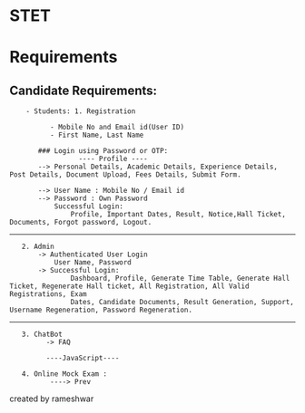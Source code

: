 # STET

# Requirements



## Candidate Requirements:
        - Students: 1. Registration
       
              - Mobile No and Email id(User ID)
              - First Name, Last Name
              
           ### Login using Password or OTP:
                     ---- Profile ----
           --> Personal Details, Academic Details, Experience Details, Post Details, Document Upload, Fees Details, Submit Form.
       
           --> User Name : Mobile No / Email id
           --> Password : Own Password
               Successful Login:
                   Profile, Important Dates, Result, Notice,Hall Ticket, Documents, Forgot password, Logout.
----------------------------------------------------------------------------------------------------------------------------------------------------------------------------------                   
       2. Admin
           -> Authenticated User Login
               User Name, Password
           -> Successful Login:
                   Dashboard, Profile, Generate Time Table, Generate Hall Ticket, Regenerate Hall ticket, All Registration, All Valid Registrations, Exam                        
                   Dates, Candidate Documents, Result Generation, Support, Username Regeneration, Password Regeneration.
-------------------------------------------------------------------------------------------------------------------------------------------------------------------------------------                   
       3. ChatBot 
             -> FAQ
             
             ----JavaScript----
             
       4. Online Mock Exam :
              ----> Prev
created by rameshwar


